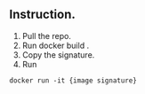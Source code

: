 ## Instruction.
1. Pull the repo.
2. Run docker build .
3. Copy the signature.
4. Run 
```
docker run -it {image signature}
```